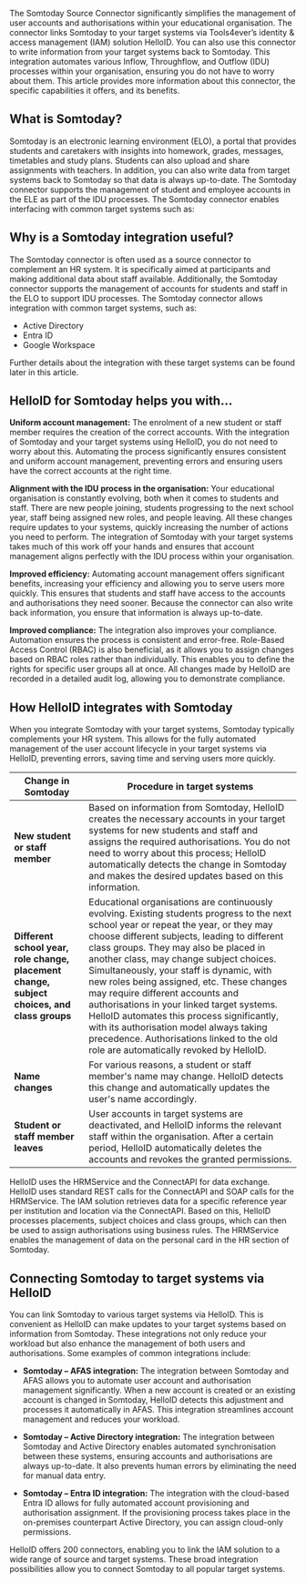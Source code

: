 The Somtoday Source Connector significantly simplifies the management of user accounts and authorisations within your educational organisation. The connector links Somtoday to your target systems via Tools4ever’s identity & access management (IAM) solution HelloID. You can also use this connector to write information from your target systems back to Somtoday. This integration automates various Inflow, Throughflow, and Outflow (IDU) processes within your organisation, ensuring you do not have to worry about them. This article provides more information about this connector, the specific capabilities it offers, and its benefits.

## What is Somtoday?

Somtoday is an electronic learning environment (ELO), a portal that provides students and caretakers with insights into homework, grades, messages, timetables and study plans. Students can also upload and share assignments with teachers. In addition, you can also write data from target systems back to Somtoday so that data is always up-to-date. The Somtoday connector supports the management of student and employee accounts in the ELE as part of the IDU processes. The Somtoday connector enables interfacing with common target systems such as:

## Why is a Somtoday integration useful?

The Somtoday connector is often used as a source connector to complement an HR system. It is specifically aimed at participants and making additional data about staff available. Additionally, the Somtoday connector supports the management of accounts for students and staff in the ELO to support IDU processes. The Somtoday connector allows integration with common target systems, such as:

*	Active Directory
*	Entra ID
*	Google Workspace

Further details about the integration with these target systems can be found later in this article.

## HelloID for Somtoday helps you with…

**Uniform account management:** The enrolment of a new student or staff member requires the creation of the correct accounts. With the integration of Somtoday and your target systems using HelloID, you do not need to worry about this. Automating the process significantly ensures consistent and uniform account management, preventing errors and ensuring users have the correct accounts at the right time.

**Alignment with the IDU process in the organisation:** Your educational organisation is constantly evolving, both when it comes to students and staff. There are new people joining, students progressing to the next school year, staff being assigned new roles, and people leaving. All these changes require updates to your systems, quickly increasing the number of actions you need to perform. The integration of Somtoday with your target systems takes much of this work off your hands and ensures that account management aligns perfectly with the IDU process within your organisation.

**Improved efficiency:** Automating account management offers significant benefits, increasing your efficiency and allowing you to serve users more quickly. This ensures that students and staff have access to the accounts and authorisations they need sooner. Because the connector can also write back information, you ensure that information is always up-to-date.

**Improved compliance:** The integration also improves your compliance. Automation ensures the process is consistent and error-free. Role-Based Access Control (RBAC) is also beneficial, as it allows you to assign changes based on RBAC roles rather than individually. This enables you to define the rights for specific user groups all at once. All changes made by HelloID are recorded in a detailed audit log, allowing you to demonstrate compliance.


## How HelloID integrates with Somtoday

When you integrate Somtoday with your target systems, Somtoday typically complements your HR system. This allows for the fully automated management of the user account lifecycle in your target systems via HelloID, preventing errors, saving time and serving users more quickly.


| **Change in Somtoday** |	**Procedure in target systems** |
| ------------------ | ---------------------------- | 
| **New student or staff member** |	Based on information from Somtoday, HelloID creates the necessary accounts in your target systems for new students and staff and assigns the required authorisations. You do not need to worry about this process; HelloID automatically detects the change in Somtoday and makes the desired updates based on this information.|
| **Different school year, role change, placement change, subject choices, and class groups** |	Educational organisations are continuously evolving. Existing students progress to the next school year or repeat the year, or they may choose different subjects, leading to different class groups. They may also be placed in another class, may change subject choices. Simultaneously, your staff is dynamic, with new roles being assigned, etc. These changes may require different accounts and authorisations in your linked target systems. HelloID automates this process significantly, with its authorisation model always taking precedence. Authorisations linked to the old role are automatically revoked by HelloID.
| **Name changes** |	For various reasons, a student or staff member's name may change. HelloID detects this change and automatically updates the user's name accordingly.|
| **Student or staff member leaves** |	User accounts in target systems are deactivated, and HelloID informs the relevant staff within the organisation. After a certain period, HelloID automatically deletes the accounts and revokes the granted permissions.|

HelloID uses the HRMService and the ConnectAPI for data exchange. HelloID uses standard REST calls for the ConnectAPI and SOAP calls for the HRMService. The IAM solution retrieves data for a specific reference year per institution and location via the ConnectAPI. Based on this, HelloID processes placements, subject choices and class groups, which can then be used to assign authorisations using business rules. The HRMService enables the management of data on the personal card in the HR section of Somtoday.

## Connecting Somtoday to target systems via HelloID

You can link Somtoday to various target systems via HelloID. This is convenient as HelloID can make updates to your target systems based on information from Somtoday. These integrations not only reduce your workload but also enhance the management of both users and authorisations. Some examples of common integrations include:

* **Somtoday – AFAS integration:** The integration between Somtoday and AFAS allows you to automate user account and authorisation management significantly. When a new account is created or an existing account is changed in Somtoday, HelloID detects this adjustment and processes it automatically in AFAS. This integration streamlines account management and reduces your workload.

* **Somtoday – Active Directory integration:** The integration between Somtoday and Active Directory enables automated synchronisation between these systems, ensuring accounts and authorisations are always up-to-date. It also prevents human errors by eliminating the need for manual data entry.

* **Somtoday – Entra ID integration:** The integration with the cloud-based Entra ID allows for fully automated account provisioning and authorisation assignment. If the provisioning process takes place in the on-premises counterpart Active Directory, you can assign cloud-only permissions.

HelloID offers 200 connectors, enabling you to link the IAM solution to a wide range of source and target systems. These broad integration possibilities allow you to connect Somtoday to all popular target systems.
